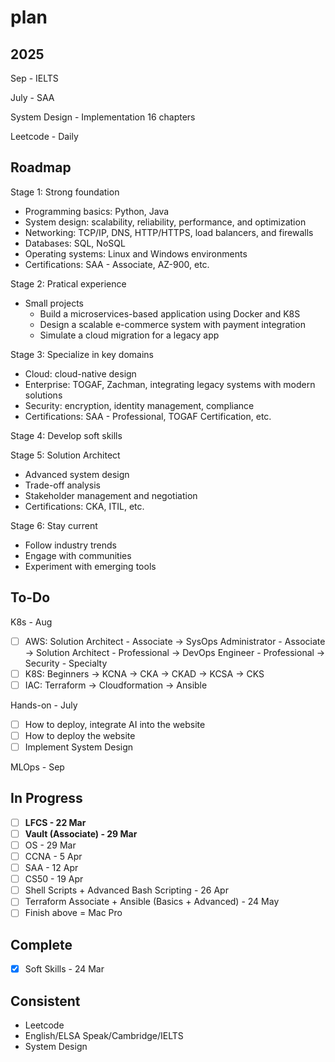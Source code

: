# plan

## 2025

Sep - IELTS

July - SAA

System Design - Implementation 16 chapters

Leetcode - Daily

## Roadmap

Stage 1: Strong foundation

- Programming basics: Python, Java
- System design: scalability, reliability, performance, and optimization
- Networking: TCP/IP, DNS, HTTP/HTTPS, load balancers, and firewalls
- Databases: SQL, NoSQL
- Operating systems: Linux and Windows environments
- Certifications: SAA - Associate, AZ-900, etc.

Stage 2: Pratical experience

- Small projects
  - Build a microservices-based application using Docker and K8S
  - Design a scalable e-commerce system with payment integration
  - Simulate a cloud migration for a legacy app

Stage 3: Specialize in key domains

- Cloud: cloud-native design
- Enterprise: TOGAF, Zachman, integrating legacy systems with modern solutions
- Security: encryption, identity management, compliance
- Certifications: SAA - Professional, TOGAF Certification, etc.

Stage 4: Develop soft skills

Stage 5: Solution Architect

- Advanced system design
- Trade-off analysis
- Stakeholder management and negotiation
- Certifications: CKA, ITIL, etc.

Stage 6: Stay current

- Follow industry trends
- Engage with communities
- Experiment with emerging tools

## To-Do

K8s - Aug

- [ ] AWS: Solution Architect - Associate &rarr; SysOps Administrator - Associate &rarr; Solution Architect - Professional &rarr; DevOps Engineer - Professional &rarr; Security - Specialty
- [ ] K8S: Beginners &rarr; KCNA &rarr; CKA &rarr; CKAD &rarr; KCSA &rarr; CKS
- [ ] IAC: Terraform &rarr; Cloudformation &rarr; Ansible

Hands-on - July

- [ ] How to deploy, integrate AI into the website
- [ ] How to deploy the website
- [ ] Implement System Design

MLOps - Sep

## In Progress

- [ ] **LFCS - 22 Mar**
- [ ] **Vault (Associate) - 29 Mar**
- [ ] OS - 29 Mar
- [ ] CCNA - 5 Apr
- [ ] SAA - 12 Apr
- [ ] CS50 - 19 Apr
- [ ] Shell Scripts + Advanced Bash Scripting - 26 Apr
- [ ] Terraform Associate + Ansible (Basics + Advanced) - 24 May
- [ ] Finish above = Mac Pro

## Complete

- [x] Soft Skills - 24 Mar

## Consistent

- Leetcode
- English/ELSA Speak/Cambridge/IELTS
- System Design
